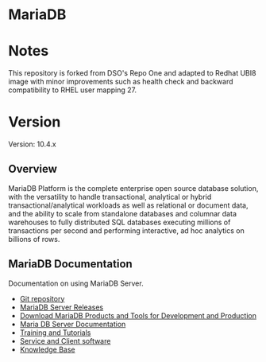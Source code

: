 # MariaDB

# Notes

This repository is forked from DSO's Repo One and adapted to Redhat UBI8 image with minor improvements such as health check and backward compatibility to RHEL user mapping 27.

# Version

Version: 10.4.x

## Overview

MariaDB Platform is the complete enterprise open source database solution, with the versatility to handle transactional, analytical or hybrid transactional/analytical workloads as well as relational or document data, and the ability to scale from standalone databases and columnar data warehouses to fully distributed SQL databases executing millions of transactions per second and performing interactive, ad hoc analytics on billions of rows.

## MariaDB Documentation

Documentation on using MariaDB Server.

* [Git repository](https://github.com/docker-library/mariadb) 
* [MariaDB Server Releases](https://mariadb.com/kb/en/mariadb-server/)
* [Download MariaDB Products and Tools for Development and Production](https://mariadb.com/downloads/)
* [Maria DB Server Documentation](https://mariadb.com/kb/en/documentation/)
* [Training and Tutorials](https://mariadb.com/kb/en/training-tutorials/)
* [Service and Client software](https://mariadb.com/kb/en/server-client-software/)
* [Knowledge Base](https://mariadb.com/kb/en/about-the-knowledge-base/)
